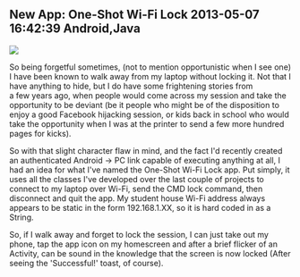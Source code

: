 New App: One-Shot Wi-Fi Lock
2013-05-07 16:42:39
Android,Java
---

<a href="http://ninedof.files.wordpress.com/2013/05/oswl-icon.png">![](http://ninedof.files.wordpress.com/2013/05/oswl-icon.png)</a>

So being forgetful sometimes, (not to mention opportunistic when I see one) I have been known to walk away from my laptop without locking it. Not that I have anything to hide, but I do have some frightening stories from a few years ago, when people would come across my session and take the opportunity to be deviant (be it people who might be of the disposition to enjoy a good Facebook hijacking session, or kids back in school who would take the opportunity when I was at the printer to send a few more hundred pages for kicks).

So with that slight character flaw in mind, and the fact I'd recently created an authenticated Android -> PC link capable of executing anything at all, I had an idea for what I've named the One-Shot Wi-Fi Lock app. Put simply, it uses all the classes I've developed over the last couple of projects to connect to my laptop over Wi-Fi, send the CMD lock command, then disconnect and quit the app. My student house Wi-Fi address always appears to be static in the form 192.168.1.XX, so it is hard coded in as a String.

So, if I walk away and forget to lock the session, I can just take out my phone, tap the app icon on my homescreen and after a brief flicker of an Activity, can be sound in the knowledge that the screen is now locked (After seeing the 'Successful!' toast, of course).
